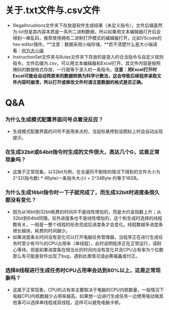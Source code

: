 # 关于.txt文件与.csv文件
- IllegalInrustions文件夹下存放是软件生成结果（未定义指令），文件后缀虽然为.txt但是其内容本质是一系列二进制数据，所以如果用文本编辑器打开后会得到一串乱码，推荐使用拥有二进制打开模式的编辑器打开，比如VScode的hex editor插件。**注意：数据采用小端存储。**若不清楚什么是大小端请看：[何为大小端](https://blog.csdn.net/wwwlyj123321/article/details/100066463)
- InstructionSet文件夹与Rules文件夹下存放的是录入的合法指令与自定义规则指令，文件后缀为.csv，可以用文本编辑器和Excel打开。其文件内容是按照掩码的数据格式存放，一行就等于录入的一条指令。**注意：用Excel打开时Excel可能会自动将原来的数据转换为科学计数法，这会导致后续程序读取文件内容时崩溃，所以打开或修改文件时请注意数据的格式是否正确。**

# Q&A
### 为什么生成模式配置界面问号点着没反应？
- 生成模式配置界面的问号不是用来点的，当鼠标悬停到该图标上时会自动出现提示。
### 在生成32bit或64bit指令时生成的文件很大，高达几个G，这是正常现象吗？
- 这属于正常现象。以32bit为例，在全遍历不剔除的情况下得到的文件大小为2^32(指令数) * 4Byte(一条指令大小) = 2^34Byte 约等于16GB。
### 为什么生成16bit指令时一下子就完成了，而生成32bit时进度条很久都没有变化？
- 因为从16bit到32bit耗费的时间并不是线性增加的，而是大约呈指数上升；从32bit到64bit同理。另外进度条也不是线性增加的，这个和生成时选择的线程数有关，一般是一整个线程的任务完成后进度条才会变化。线程数越多进度条增长越快，耗费的时间越少。
- 如果进度条长时间没有变化可以打开电脑任务管理器，当程序正在进行生成任务时至少有10%的CPU占用率（单线程），此时说明程序正在正常运行，请耐心等待。但是如果进度条在相当长的时间内没有变化并且CPU占有率为个位数那么有可能是软件出现了bug，遇到此类情况请@黄福鑫或付正。
### 选择8线程进行生成任务时CPU占用率会达到80%以上，这是正常现象吗？
- 这属于正常现象，CPU的占有率主要取决于电脑的CPU内核数量，一般情况下电脑CPU内核数越少占用率越高。如果想一边进行生成任务一边使用电动做其他事可以选择单线程或双线程，这样可以避免电脑卡顿。
